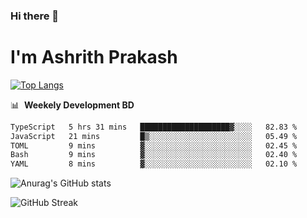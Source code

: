 ### Hi there 👋
# I'm Ashrith Prakash

[![Top Langs](https://github-readme-stats.vercel.app/api/top-langs/?username=xxcheckmatexx&count_private=true&include_all_commits=true&show_icons=true&line_height=20&title_color=FFFFFF&icon_color=FFFFFF&text_color=FFFFFF&bg_color=0D1117&langs_count=8)](https://github.com/anuraghazra/github-readme-stats)

📊 &nbsp;**Weekely Development BD**

<!--START_SECTION:waka-->

```txt
TypeScript   5 hrs 31 mins   ████████████████████▓░░░░   82.83 %
JavaScript   21 mins         █▒░░░░░░░░░░░░░░░░░░░░░░░   05.49 %
TOML         9 mins          ▓░░░░░░░░░░░░░░░░░░░░░░░░   02.45 %
Bash         9 mins          ▓░░░░░░░░░░░░░░░░░░░░░░░░   02.40 %
YAML         8 mins          ▓░░░░░░░░░░░░░░░░░░░░░░░░   02.10 %
```

<!--END_SECTION:waka-->

![Anurag's GitHub stats](https://github-readme-stats.vercel.app/api?username=xxcheckmatexx&count_private=true&show_icons=true&theme=merko)  

![GitHub Streak](http://github-readme-streak-stats.herokuapp.com?user=xxcheckmatexx&theme=merko&hide_border=true&date_format=M%20j%5B%2C%20Y%5D&fire=DD0E0B)
<br/>

